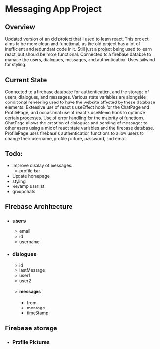 # Messaging App Project

## Overview 
Updated version of an old project that I used to learn react. This project aims to be more clean and functional, as the old project has a lot of inefficient and redundant code in it. Still just a project being used to learn react, but should be more functional. Connected to a firebase databse to manage the users, dialogues, messages, and authentication. Uses tailwind for styling. 

## Current State
Connected to a firebase database for authentication, and the storage of users, dialogues, and messages. Various state variables are alongside conditional rendering used to have the website affected by these database elements. Extensive use of react's useEffect hook for the ChatPage and ProfilePage, and occasional use of react's useMemo hook to optimize certain processes. Use of error handling for the majority of functions. ChatPage allows the creation of dialogues and sending of messages to other users using a mix of react state variables and the firebase database. ProfilePage uses firebase's authentication functions to allow users to change their username, profile picture, password, and email. 

## Todo:
  * Improve display of messages.
    * profile bar
  * Update homepage
  * styling
  * Revamp userlist
  * groupchats

## Firebase Architecture 
  * ### users
    * email
    * id
    * username
  * ### dialogues
    * id
    * lastMessage
    * user1
    * user2
    * #### messages
      * from
      * message
      * timeStamp
## Firebase storage
  * ### Profile Pictures 
